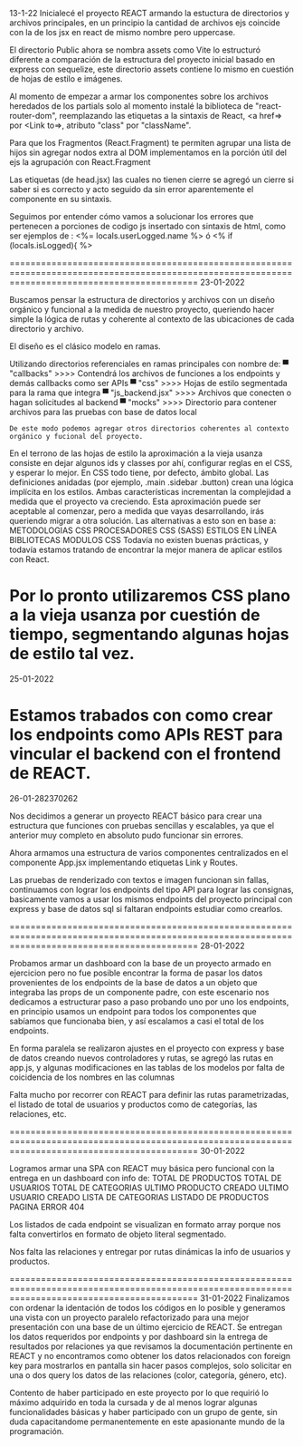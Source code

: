 13-1-22
Inicialecé el proyecto REACT armando la estuctura de directorios y archivos principales, en un principio la cantidad de archivos ejs coincide con la de los jsx en react de mismo nombre pero uppercase.

El directorio Public ahora se nombra assets como Vite lo estructuró diferente a comparación de la estructura del proyecto inicial basado en express con sequelize, este directorio assets contiene lo mismo en cuestión de hojas de estilo e imágenes.

Al momento de empezar a armar los componentes sobre los archivos heredados de los partials solo al momento instalé la biblioteca de "react-router-dom", reemplazando las etiquetas a la sintaxis de React, <a href=> por <Link to=>, atributo "class" por "className".

Para que los Fragmentos (React.Fragment) te permiten agrupar una lista de hijos sin agregar nodos extra al DOM implementamos en la porción útil del ejs la agrupación con React.Fragment

Las etiquetas <link> (de head.jsx) las cuales no tienen cierre se agregó un cierre </link> si saber si es correcto y acto seguido da sin error aparentemente el componente en su sintaxis.

Seguimos por entender cómo vamos a solucionar los errores que pertenecen a porciones de codigo js insertado con sintaxis de html, como ser ejemplos de : <%= locals.userLogged.name %>  ó    <% if (locals.isLogged){ %>

================================================================================================================================================
23-01-2022

Buscamos pensar la estructura de directorios y archivos con un diseño orgánico y funcional a la medida de nuestro proyecto, queriendo hacer simple la lógica de rutas y coherente al contexto de las ubicaciones de cada directorio y archivo.

El diseño es el clásico modelo en ramas.

Utilizando directorios referenciales en ramas principales con nombre de:
    ▀  "callbacks"      >>>> Contendrá los archivos de funciones a los endpoints y demás callbacks como ser APIs
    ▀  "css"            >>>> Hojas de estilo segmentada para la rama que integra
    ▀  "js_backend.jsx" >>>> Archivos que conecten o hagan solicitudes al backend
    ▀  "mocks"          >>>> Directorio para contener archivos para las pruebas con base de datos local

    De este modo podemos agregar otros directorios coherentes al contexto orgánico y fucional del proyecto.

En el terrono de las hojas de estilo la aproximación a la vieja usanza consiste en dejar algunos ids y classes por ahí, configurar reglas en el CSS, y esperar lo mejor. En CSS todo tiene, por defecto, ámbito global. Las definiciones anidadas (por ejemplo, .main .sidebar .button) crean una lógica implícita en los estilos. Ambas características incrementan la complejidad a medida que el proyecto va creciendo. Esta aproximación puede ser aceptable al comenzar, pero a medida que vayas desarrollando, irás queriendo migrar a otra solución.
Las alternativas a esto son en base a:
    METODOLOGIAS CSS
    PROCESADORES CSS (SASS)
    ESTILOS EN LÍNEA
    BIBLIOTECAS
    MODULOS CSS
Todavía no existen buenas prácticas, y todavía estamos tratando de encontrar la mejor manera de aplicar estilos con React.

Por lo pronto utilizaremos CSS plano a la vieja usanza por cuestión de tiempo, segmentando algunas hojas de estilo tal vez.
================================================================================================================================================
25-01-2022

Estamos trabados con como crear los endpoints como APIs REST para vincular el backend con el frontend de REACT.
================================================================================================================================================
26-01-282370262

Nos decidimos a generar un proyecto REACT básico para crear una estructura que funciones con pruebas sencillas y escalables, ya que el anterior muy completo en absoluto pudo funcionar sin errores.

Ahora armamos una estructura de varios componentes centralizados en el componente App.jsx implementando etiquetas Link y Routes.

Las pruebas de renderizado con textos e imagen funcionan sin fallas, continuamos con lograr los endpoints del tipo API para lograr las consignas, basicamente vamos a usar los mismos endpoints del proyecto principal con express y base de datos sql si faltaran endpoints estudiar como crearlos.

================================================================================================================================================
28-01-2022

Probamos armar un dashboard con la base de un proyecto armado en ejercicion pero no fue posible encontrar la forma de pasar los datos provenientes de los endpoints de la base de datos a un objeto que integraba las props de un componente padre, con este escenario nos dedicamos a estructurar paso a paso probando uno por uno los endpoints, en principio usamos un endpoint para todos los componentes que sabíamos que funcionaba bien, y así escalamos a casi el total de los endpoints.

En forma paralela se realizaron ajustes en el proyecto con express y base de datos creando nuevos controladores y rutas, se agregó las rutas en app.js, y algunas modificaciones en las tablas de los modelos por falta de coicidencia de los nombres en las columnas

Falta mucho por recorrer con REACT para definir las rutas parametrizadas, el listado de total de usuarios y productos como de categorías, las relaciones, etc.

================================================================================================================================================
30-01-2022

Logramos armar una SPA con REACT muy básica pero funcional con la entrega en un dashboard con info de:
TOTAL DE PRODUCTOS
TOTAL DE USUARIOS
TOTAL DE CATEGORIAS
ULTIMO PRODUCTO CREADO
ULTIMO USUARIO CREADO
LISTA DE CATEGORIAS
LISTADO DE PRODUCTOS
PAGINA ERROR 404

Los listados de cada endpoint se visualizan en formato array porque nos falta convertirlos en formato de objeto literal segmentado.

Nos falta las relaciones y entregar por rutas dinámicas la info de usuarios y productos.

================================================================================================================================================
31-01-2022
Finalizamos con ordenar la identación de todos los códigos en lo posible y generamos una vista con un proyecto paralelo refactorizado para una mejor presentación con una base de un último ejercicio de REACT.
Se entregan los datos requeridos por endpoints y por dashboard sin la entrega de resultados por relaciones ya que revisamos la documentación pertinente en REACT y no encontramos como obtener los datos relacionados con foreign key para mostrarlos en pantalla sin hacer pasos complejos, solo solicitar en una o dos query los datos de las relaciones (color, categoría, género, etc).

Contento de haber participado en este proyecto por lo que requirió lo máximo adquirido en toda la cursada y de al menos lograr algunas funcionalidades básicas y haber participado con un grupo de gente, sin duda capacitandome permanentemente en este apasionante mundo de la programación.


